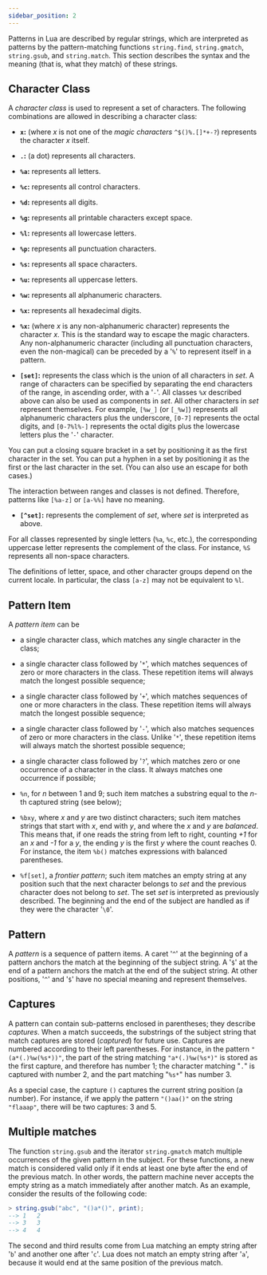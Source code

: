```yaml
---
sidebar_position: 2
---
```


Patterns in Lua are described by regular strings,
which are interpreted as patterns by the pattern-matching functions
`string.find`,
`string.gmatch`,
`string.gsub`,
and `string.match`.
This section describes the syntax and the meaning
(that is, what they match) of these strings.

## Character Class

A _character class_ is used to represent a set of characters.
The following combinations are allowed in describing a character class:

- **`x`:**
  (where _x_ is not one of the _magic characters_
  `^$()%.[]*+-?`)
  represents the character _x_ itself.

- **`.`:** (a dot) represents all characters.

- **`%a`:** represents all letters.

- **`%c`:** represents all control characters.

- **`%d`:** represents all digits.

- **`%g`:** represents all printable characters except space.

- **`%l`:** represents all lowercase letters.

- **`%p`:** represents all punctuation characters.

- **`%s`:** represents all space characters.

- **`%u`:** represents all uppercase letters.

- **`%w`:** represents all alphanumeric characters.

- **`%x`:** represents all hexadecimal digits.

- **`%x`:** (where _x_ is any non-alphanumeric character)
  represents the character _x_.
  This is the standard way to escape the magic characters.
  Any non-alphanumeric character
  (including all punctuation characters, even the non-magical)
  can be preceded by a '`%`' to represent itself in a pattern.

- **`[set]`:**
  represents the class which is the union of all
  characters in _set_.
  A range of characters can be specified by
  separating the end characters of the range,
  in ascending order, with a '`-`'.
  All classes `%`_x_ described above can also be used as
  components in _set_.
  All other characters in _set_ represent themselves.
  For example, `[%w_]` (or `[_%w]`)
  represents all alphanumeric characters plus the underscore,
  `[0-7]` represents the octal digits,
  and `[0-7%l%-]` represents the octal digits plus
  the lowercase letters plus the '`-`' character.

You can put a closing square bracket in a set
by positioning it as the first character in the set.
You can put a hyphen in a set
by positioning it as the first or the last character in the set.
(You can also use an escape for both cases.)

The interaction between ranges and classes is not defined.
Therefore, patterns like `[%a-z]` or `[a-%%]`
have no meaning.

- **`[^set]`:**
  represents the complement of _set_,
  where _set_ is interpreted as above.

For all classes represented by single letters (`%a`, `%c`, etc.),
the corresponding uppercase letter represents the complement of the class.
For instance, `%S` represents all non-space characters.

The definitions of letter, space, and other character groups
depend on the current locale.
In particular, the class `[a-z]` may not be equivalent to `%l`.

## Pattern Item

A _pattern item_ can be

- a single character class,
  which matches any single character in the class;

- a single character class followed by '`*`',
  which matches sequences of zero or more characters in the class.
  These repetition items will always match the longest possible sequence;

- a single character class followed by '`+`',
  which matches sequences of one or more characters in the class.
  These repetition items will always match the longest possible sequence;

- a single character class followed by '`-`',
  which also matches sequences of zero or more characters in the class.
  Unlike '`*`',
  these repetition items will always match the shortest possible sequence;

- a single character class followed by '`?`',
  which matches zero or one occurrence of a character in the class.
  It always matches one occurrence if possible;

- `%n`, for _n_ between 1 and 9;
  such item matches a substring equal to the _n_-th captured string
  (see below);

- `%bxy`, where _x_ and _y_ are two distinct characters;
  such item matches strings that start with _x_, end with _y_,
  and where the _x_ and _y_ are _balanced_.
  This means that, if one reads the string from left to right,
  counting _+1_ for an _x_ and _-1_ for a _y_,
  the ending _y_ is the first _y_ where the count reaches 0.
  For instance, the item `%b()` matches expressions with
  balanced parentheses.

- `%f[set]`, a _frontier pattern_;
  such item matches an empty string at any position such that
  the next character belongs to _set_
  and the previous character does not belong to _set_.
  The set _set_ is interpreted as previously described.
  The beginning and the end of the subject are handled as if
  they were the character '`\0`'.

## Pattern

A _pattern_ is a sequence of pattern items.
A caret '`^`' at the beginning of a pattern anchors the match at the
beginning of the subject string.
A '`$`' at the end of a pattern anchors the match at the
end of the subject string.
At other positions,
'`^`' and '`$`' have no special meaning and represent themselves.

## Captures

A pattern can contain sub-patterns enclosed in parentheses;
they describe _captures_.
When a match succeeds, the substrings of the subject string
that match captures are stored (_captured_) for future use.
Captures are numbered according to their left parentheses.
For instance, in the pattern `"(a*(.)%w(%s*))"`,
the part of the string matching `"a*(.)%w(%s*)"` is
stored as the first capture, and therefore has number 1;
the character matching "`.`" is captured with number 2,
and the part matching "`%s*`" has number 3.

As a special case, the capture `()` captures
the current string position (a number).
For instance, if we apply the pattern `"()aa()"` on the
string `"flaaap"`, there will be two captures: 3 and 5.

## Multiple matches

The function `string.gsub` and the iterator `string.gmatch`
match multiple occurrences of the given pattern in the subject.
For these functions,
a new match is considered valid only
if it ends at least one byte after the end of the previous match.
In other words, the pattern machine never accepts the
empty string as a match immediately after another match.
As an example,
consider the results of the following code:

```lua
> string.gsub("abc", "()a*()", print);
--> 1   2
--> 3   3
--> 4   4
```

The second and third results come from Lua matching an empty
string after '`b`' and another one after '`c`'.
Lua does not match an empty string after '`a`',
because it would end at the same position of the previous match.
